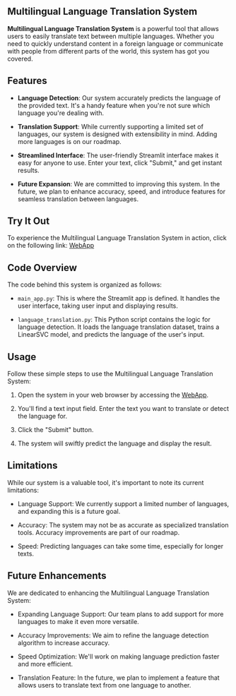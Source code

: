 ## Multilingual Language Translation System
**Multilingual Language Translation System** is a powerful tool that allows users to easily translate text between multiple languages. Whether you need to quickly understand content in a foreign language or communicate with people from different parts of the world, this system has got you covered.

## Features

- **Language Detection**: Our system accurately predicts the language of the provided text. It's a handy feature when you're not sure which language you're dealing with.

- **Translation Support**: While currently supporting a limited set of languages, our system is designed with extensibility in mind. Adding more languages is on our roadmap.

- **Streamlined Interface**: The user-friendly Streamlit interface makes it easy for anyone to use. Enter your text, click "Submit," and get instant results.

- **Future Expansion**: We are committed to improving this system. In the future, we plan to enhance accuracy, speed, and introduce features for seamless translation between languages.

## Try It Out

To experience the Multilingual Language Translation System in action, click on the following link: [WebApp](https://multilingualproject.streamlit.app/)

## Code Overview

The code behind this system is organized as follows:

- `main_app.py`: This is where the Streamlit app is defined. It handles the user interface, taking user input and displaying results.

- `language_translation.py`: This Python script contains the logic for language detection. It loads the language translation dataset, trains a LinearSVC model, and predicts the language of the user's input.

## Usage

Follow these simple steps to use the Multilingual Language Translation System:

1. Open the system in your web browser by accessing the [WebApp](https://multilingualproject.streamlit.app/).

2. You'll find a text input field. Enter the text you want to translate or detect the language for.

3. Click the "Submit" button.

4. The system will swiftly predict the language and display the result.

## Limitations

While our system is a valuable tool, it's important to note its current limitations:

- Language Support: We currently support a limited number of languages, and expanding this is a future goal.

- Accuracy: The system may not be as accurate as specialized translation tools. Accuracy improvements are part of our roadmap.

- Speed: Predicting languages can take some time, especially for longer texts.

## Future Enhancements

We are dedicated to enhancing the Multilingual Language Translation System:

- Expanding Language Support: Our team plans to add support for more languages to make it even more versatile.

- Accuracy Improvements: We aim to refine the language detection algorithm to increase accuracy.

- Speed Optimization: We'll work on making language prediction faster and more efficient.

- Translation Feature: In the future, we plan to implement a feature that allows users to translate text from one language to another.


